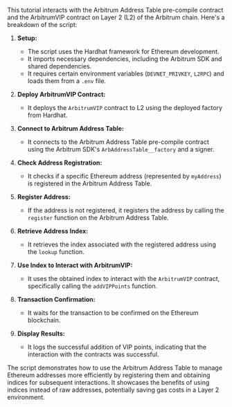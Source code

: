 This tutorial interacts with the Arbitrum Address Table pre-compile contract and the ArbitrumVIP contract on Layer 2 (L2) of the Arbitrum chain. Here's a breakdown of the script:

1. **Setup:**
   - The script uses the Hardhat framework for Ethereum development.
   - It imports necessary dependencies, including the Arbitrum SDK and shared dependencies.
   - It requires certain environment variables (`DEVNET_PRIVKEY`, `L2RPC`) and loads them from a `.env` file.

2. **Deploy ArbitrumVIP Contract:**
   - It deploys the `ArbitrumVIP` contract to L2 using the deployed factory from Hardhat.

3. **Connect to Arbitrum Address Table:**
   - It connects to the Arbitrum Address Table pre-compile contract using the Arbitrum SDK's `ArbAddressTable__factory` and a signer.

4. **Check Address Registration:**
   - It checks if a specific Ethereum address (represented by `myAddress`) is registered in the Arbitrum Address Table.

5. **Register Address:**
   - If the address is not registered, it registers the address by calling the `register` function on the Arbitrum Address Table.

6. **Retrieve Address Index:**
   - It retrieves the index associated with the registered address using the `lookup` function.

7. **Use Index to Interact with ArbitrumVIP:**
   - It uses the obtained index to interact with the `ArbitrumVIP` contract, specifically calling the `addVIPPoints` function.

8. **Transaction Confirmation:**
   - It waits for the transaction to be confirmed on the Ethereum blockchain.

9. **Display Results:**
   - It logs the successful addition of VIP points, indicating that the interaction with the contracts was successful.

The script demonstrates how to use the Arbitrum Address Table to manage Ethereum addresses more efficiently by registering them and obtaining indices for subsequent interactions. It showcases the benefits of using indices instead of raw addresses, potentially saving gas costs in a Layer 2 environment.